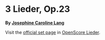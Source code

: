 
# 3 Lieder, Op.23

__By [Josephine Caroline Lang](..)__

Visit the [official set page] in [OpenScore Lieder].

[official set page]: https://musescore.com/openscore-lieder-corpus/sets/5102015
[OpenScore Lieder]: https://musescore.com/openscore-lieder-corpus
